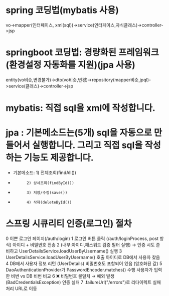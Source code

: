 # spring 코딩법(mybatis 사용)
vo->mapper(인터페이스, xml(sql))->service(인터페이스,자식클래스)->controller->jsp

# springboot 코딩법: 경량화된 프레임워크(환경설정 자동화를 지원)(jpa 사용)
entity(vo비슷,변경불가)->dto(vo비슷,변경)->repository(mapper비슷,jpql)->service(클래스)->controller->jsp

# mybatis: 직접 sql을 xml에 작성합니다.
# jpa    : 기본메소드는(5개) sql을 자동으로 만들어서 실행합니다. 그리고 직접 sql을 작성하는 기능도 제공합니다.
  - 기본메소드: 1) 전체조회(findAll())
  -           2) 상세조회(findById())
  -           3) 저장/수정(save())
  -           4) 삭제(deleteById())

# 스프링 시큐리티 인증(로그인) 절차
0   이쁜 로그인 페이지(/auth/login)
1	로그인 버튼 클릭 (/auth/loginProcess, post 방식)	        아이디 + 비밀번호 전송
2	(내부:아이디,패스워드 검증 필터 실행) →                       인증 시도 준비하고 UserDetailsService.loadUserByUsername() 실행 
3	UserDetailsService.loadUserByUsername() 호출    	아이디로 DB에서 사용자 찾음
4	DB에서 사용자 정보 리턴 (UserDetails)	비밀번호도 포함되어 있음 (암호화된 값)
5	DaoAuthenticationProvider가 PasswordEncoder.matches() 수행	사용자가 입력한 비번 vs DB 비번 비교
6	❌ 비밀번호 불일치 → 예외 발생 (BadCredentialsException)	인증 실패
7	.failureUrl("/errors")로 리다이렉트	실패 처리 URL로 이동